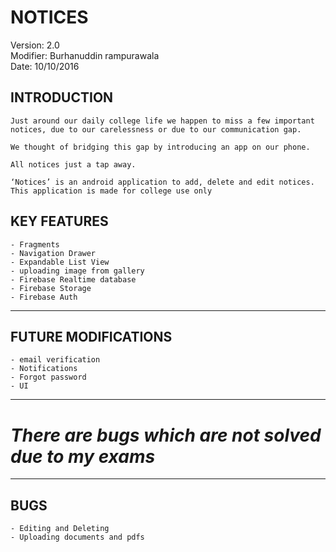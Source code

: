 # NOTICES  

Version: 2.0  
Modifier: Burhanuddin rampurawala  
Date: 10/10/2016  


## INTRODUCTION

```
Just around our daily college life we happen to miss a few important notices, due to our carelessness or due to our communication gap.  

We thought of bridging this gap by introducing an app on our phone.  

All notices just a tap away.  

‘Notices’ is an android application to add, delete and edit notices. This application is made for college use only
 ```


## KEY FEATURES
```
- Fragments
- Navigation Drawer
- Expandable List View
- uploading image from gallery
- Firebase Realtime database
- Firebase Storage
- Firebase Auth
```   
 ___
 
## FUTURE MODIFICATIONS 
```
- email verification  
- Notifications
- Forgot password
- UI
```
 ___ 
 # **_There are bugs which are not solved due to my exams_**
 ___
 ## BUGS
 ```
 - Editing and Deleting
 - Uploading documents and pdfs
 ```
